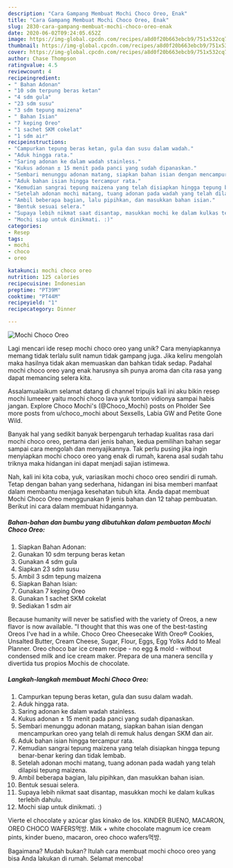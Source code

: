```yaml
---
description: "Cara Gampang Membuat Mochi Choco Oreo, Enak"
title: "Cara Gampang Membuat Mochi Choco Oreo, Enak"
slug: 2830-cara-gampang-membuat-mochi-choco-oreo-enak
date: 2020-06-02T09:24:05.652Z
image: https://img-global.cpcdn.com/recipes/a8d0f20b663ebcb9/751x532cq70/mochi-choco-oreo-foto-resep-utama.jpg
thumbnail: https://img-global.cpcdn.com/recipes/a8d0f20b663ebcb9/751x532cq70/mochi-choco-oreo-foto-resep-utama.jpg
cover: https://img-global.cpcdn.com/recipes/a8d0f20b663ebcb9/751x532cq70/mochi-choco-oreo-foto-resep-utama.jpg
author: Chase Thompson
ratingvalue: 4.5
reviewcount: 4
recipeingredient:
- " Bahan Adonan"
- "10 sdm terpung beras ketan"
- "4 sdm gula"
- "23 sdm susu"
- "3 sdm tepung maizena"
- " Bahan Isian"
- "7 keping Oreo"
- "1 sachet SKM cokelat"
- "1 sdm air"
recipeinstructions:
- "Campurkan tepung beras ketan, gula dan susu dalam wadah."
- "Aduk hingga rata."
- "Saring adonan ke dalam wadah stainless."
- "Kukus adonan ± 15 menit pada panci yang sudah dipanaskan."
- "Sembari menunggu adonan matang, siapkan bahan isian dengan mencampurkan oreo yang telah di remuk halus dengan SKM dan air."
- "Aduk bahan isian hingga tercampur rata."
- "Kemudian sangrai tepung maizena yang telah disiapkan hingga tepung benar-benar kering dan tidak lembab."
- "Setelah adonan mochi matang, tuang adonan pada wadah yang telah dilapisi tepung maizena."
- "Ambil beberapa bagian, lalu pipihkan, dan masukkan bahan isian."
- "Bentuk sesuai selera."
- "Supaya lebih nikmat saat disantap, masukkan mochi ke dalam kulkas terlebih dahulu."
- "Mochi siap untuk dinikmati. :)"
categories:
- Resep
tags:
- mochi
- choco
- oreo

katakunci: mochi choco oreo 
nutrition: 125 calories
recipecuisine: Indonesian
preptime: "PT39M"
cooktime: "PT44M"
recipeyield: "1"
recipecategory: Dinner

---
```



![Mochi Choco Oreo](https://img-global.cpcdn.com/recipes/a8d0f20b663ebcb9/751x532cq70/mochi-choco-oreo-foto-resep-utama.jpg)

Lagi mencari ide resep mochi choco oreo yang unik? Cara menyiapkannya memang tidak terlalu sulit namun tidak gampang juga. Jika keliru mengolah maka hasilnya tidak akan memuaskan dan bahkan tidak sedap. Padahal mochi choco oreo yang enak harusnya sih punya aroma dan cita rasa yang dapat memancing selera kita.

Assalamualaikum selamat datang di channel tripujis kali ini aku bikin resep mochi lumeeer yaitu mochi choco lava yuk tonton vidionya sampai habis jangan. Explore Choco Mochi&#39;s (@Choco_Mochi) posts on Pholder See more posts from u/choco_mochi about Sexsells, Labia GW and Petite Gone Wild.

Banyak hal yang sedikit banyak berpengaruh terhadap kualitas rasa dari mochi choco oreo, pertama dari jenis bahan, kedua pemilihan bahan segar sampai cara mengolah dan menyajikannya. Tak perlu pusing jika ingin menyiapkan mochi choco oreo yang enak di rumah, karena asal sudah tahu triknya maka hidangan ini dapat menjadi sajian istimewa.


Nah, kali ini kita coba, yuk, variasikan mochi choco oreo sendiri di rumah. Tetap dengan bahan yang sederhana, hidangan ini bisa memberi manfaat dalam membantu menjaga kesehatan tubuh kita. Anda dapat membuat Mochi Choco Oreo menggunakan 9 jenis bahan dan 12 tahap pembuatan. Berikut ini cara dalam membuat hidangannya.

<!--inarticleads1-->

##### Bahan-bahan dan bumbu yang dibutuhkan dalam pembuatan Mochi Choco Oreo:

1. Siapkan  Bahan Adonan:
1. Gunakan 10 sdm terpung beras ketan
1. Gunakan 4 sdm gula
1. Siapkan 23 sdm susu
1. Ambil 3 sdm tepung maizena
1. Siapkan  Bahan Isian:
1. Gunakan 7 keping Oreo
1. Gunakan 1 sachet SKM cokelat
1. Sediakan 1 sdm air


Because humanity will never be satisfied with the variety of Oreos, a new flavor is now available. &#34;I thought that this was one of the best-tasting Oreos I&#39;ve had in a while. Choco Oreo Cheesecake With Oreo® Cookies, Unsalted Butter, Cream Cheese, Sugar, Flour, Eggs, Egg Yolks Add to Meal Planner. Oreo choco bar ice cream recipe - no egg &amp; mold - without condensed milk and ice cream maker. Prepara de una manera sencilla y divertida tus propios Mochis de chocolate. 

<!--inarticleads2-->

##### Langkah-langkah membuat Mochi Choco Oreo:

1. Campurkan tepung beras ketan, gula dan susu dalam wadah.
1. Aduk hingga rata.
1. Saring adonan ke dalam wadah stainless.
1. Kukus adonan ± 15 menit pada panci yang sudah dipanaskan.
1. Sembari menunggu adonan matang, siapkan bahan isian dengan mencampurkan oreo yang telah di remuk halus dengan SKM dan air.
1. Aduk bahan isian hingga tercampur rata.
1. Kemudian sangrai tepung maizena yang telah disiapkan hingga tepung benar-benar kering dan tidak lembab.
1. Setelah adonan mochi matang, tuang adonan pada wadah yang telah dilapisi tepung maizena.
1. Ambil beberapa bagian, lalu pipihkan, dan masukkan bahan isian.
1. Bentuk sesuai selera.
1. Supaya lebih nikmat saat disantap, masukkan mochi ke dalam kulkas terlebih dahulu.
1. Mochi siap untuk dinikmati. :)


Vierte el chocolate y azúcar glas kinako de los. KINDER BUENO, MACARON, OREO CHOCO WAFERS먹방. Milk + white chocolate magnum ice cream pints, kinder bueno, macaron, oreo choco wafers먹방. 

Bagaimana? Mudah bukan? Itulah cara membuat mochi choco oreo yang bisa Anda lakukan di rumah. Selamat mencoba!

